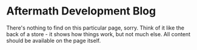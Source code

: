 # Aftermath Development Blog
There's nothing to find on this particular page, sorry. Think of it like the back of a store - it shows how things work, but not much else.
All content should be available on the page itself.
